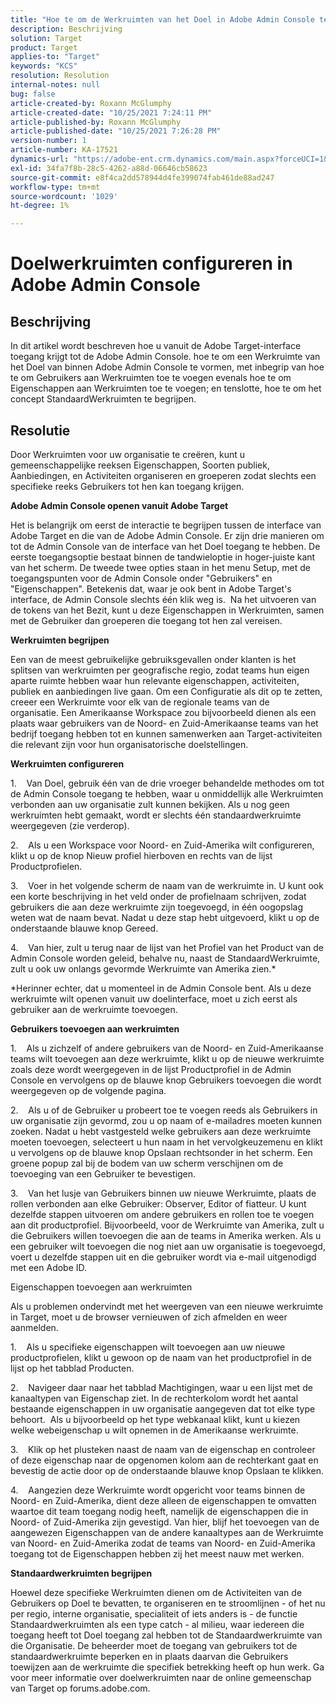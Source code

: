```yaml
---
title: "Hoe te om de Werkruimten van het Doel in Adobe Admin Console te vormen"
description: Beschrijving
solution: Target
product: Target
applies-to: "Target"
keywords: "KCS"
resolution: Resolution
internal-notes: null
bug: false
article-created-by: Roxann McGlumphy
article-created-date: "10/25/2021 7:24:11 PM"
article-published-by: Roxann McGlumphy
article-published-date: "10/25/2021 7:26:28 PM"
version-number: 1
article-number: KA-17521
dynamics-url: "https://adobe-ent.crm.dynamics.com/main.aspx?forceUCI=1&pagetype=entityrecord&etn=knowledgearticle&id=ff7a301f-c935-ec11-b6e6-000d3a3485ea"
exl-id: 34fa7f8b-28c5-4262-a88d-06646cb58623
source-git-commit: e8f4ca2dd578944d4fe399074fab461de88ad247
workflow-type: tm+mt
source-wordcount: '1029'
ht-degree: 1%

---
```


# Doelwerkruimten configureren in Adobe Admin Console

## Beschrijving

In dit artikel wordt beschreven hoe u vanuit de Adobe Target-interface toegang krijgt tot de Adobe Admin Console. hoe te om een Werkruimte van het Doel van binnen Adobe Admin Console te vormen, met inbegrip van hoe te om Gebruikers aan Werkruimten toe te voegen evenals hoe te om Eigenschappen aan Werkruimten toe te voegen; en tenslotte, hoe te om het concept StandaardWerkruimten te begrijpen.

## Resolutie


Door Werkruimten voor uw organisatie te creëren, kunt u gemeenschappelijke reeksen Eigenschappen, Soorten publiek, Aanbiedingen, en Activiteiten organiseren en groeperen zodat slechts een specifieke reeks Gebruikers tot hen kan toegang krijgen.

<b>Adobe Admin Console openen vanuit Adobe Target</b>

Het is belangrijk om eerst de interactie te begrijpen tussen de interface van Adobe Target en die van de Adobe Admin Console. Er zijn drie manieren om tot de Admin Console van de interface van het Doel toegang te hebben. De eerste toegangsoptie bestaat binnen de tandwieloptie in hoger-juiste kant van het scherm. De tweede twee opties staan in het menu Setup, met de toegangspunten voor de Admin Console onder &quot;Gebruikers&quot; en &quot;Eigenschappen&quot;. Betekenis dat, waar je ook bent in Adobe Target&#39;s interface, de Admin Console slechts één klik weg is.  Na het uitvoeren van de tokens van het Bezit, kunt u deze Eigenschappen in Werkruimten, samen met de Gebruiker dan groeperen die toegang tot hen zal vereisen.

<b>Werkruimten begrijpen</b>

Een van de meest gebruikelijke gebruiksgevallen onder klanten is het splitsen van werkruimten per geografische regio, zodat teams hun eigen aparte ruimte hebben waar hun relevante eigenschappen, activiteiten, publiek en aanbiedingen live gaan. Om een Configuratie als dit op te zetten, creeer een Werkruimte voor elk van de regionale teams van de organisatie. Een Amerikaanse Workspace zou bijvoorbeeld dienen als een plaats waar gebruikers van de Noord- en Zuid-Amerikaanse teams van het bedrijf toegang hebben tot en kunnen samenwerken aan Target-activiteiten die relevant zijn voor hun organisatorische doelstellingen.

<b>Werkruimten configureren</b>

1.    Van Doel, gebruik één van de drie vroeger behandelde methodes om tot de Admin Console toegang te hebben, waar u onmiddellijk alle Werkruimten verbonden aan uw organisatie zult kunnen bekijken. Als u nog geen werkruimten hebt gemaakt, wordt er slechts één standaardwerkruimte weergegeven (zie verderop).

2.    Als u een Workspace voor Noord- en Zuid-Amerika wilt configureren, klikt u op de knop Nieuw profiel hierboven en rechts van de lijst Productprofielen.

3.    Voer in het volgende scherm de naam van de werkruimte in. U kunt ook een korte beschrijving in het veld onder de profielnaam schrijven, zodat gebruikers die aan deze werkruimte zijn toegevoegd, in één oogopslag weten wat de naam bevat. Nadat u deze stap hebt uitgevoerd, klikt u op de onderstaande blauwe knop Gereed.

4.    Van hier, zult u terug naar de lijst van het Profiel van het Product van de Admin Console worden geleid, behalve nu, naast de StandaardWerkruimte, zult u ook uw onlangs gevormde Werkruimte van Amerika zien.\*

\*Herinner echter, dat u momenteel in de Admin Console bent. Als u deze werkruimte wilt openen vanuit uw doelinterface, moet u zich eerst als gebruiker aan de werkruimte toevoegen.

<b>Gebruikers toevoegen aan werkruimten</b>

1.    Als u zichzelf of andere gebruikers van de Noord- en Zuid-Amerikaanse teams wilt toevoegen aan deze werkruimte, klikt u op de nieuwe werkruimte zoals deze wordt weergegeven in de lijst Productprofiel in de Admin Console en vervolgens op de blauwe knop Gebruikers toevoegen die wordt weergegeven op de volgende pagina.

2.    Als u of de Gebruiker u probeert toe te voegen reeds als Gebruikers in uw organisatie zijn gevormd, zou u op naam of e-mailadres moeten kunnen zoeken. Nadat u hebt vastgesteld welke gebruikers aan deze werkruimte moeten toevoegen, selecteert u hun naam in het vervolgkeuzemenu en klikt u vervolgens op de blauwe knop Opslaan rechtsonder in het scherm. Een groene popup zal bij de bodem van uw scherm verschijnen om de toevoeging van een Gebruiker te bevestigen.

3.    Van het lusje van Gebruikers binnen uw nieuwe Werkruimte, plaats de rollen verbonden aan elke Gebruiker: Observer, Editor of fiatteur. U kunt dezelfde stappen uitvoeren om andere gebruikers en rollen toe te voegen aan dit productprofiel. Bijvoorbeeld, voor de Werkruimte van Amerika, zult u die Gebruikers willen toevoegen die aan de teams in Amerika werken. Als u een gebruiker wilt toevoegen die nog niet aan uw organisatie is toegevoegd, voert u dezelfde stappen uit en die gebruiker wordt via e-mail uitgenodigd met een Adobe ID.

Eigenschappen toevoegen aan werkruimten

Als u problemen ondervindt met het weergeven van een nieuwe werkruimte in Target, moet u de browser vernieuwen of zich afmelden en weer aanmelden.

1.    Als u specifieke eigenschappen wilt toevoegen aan uw nieuwe productprofielen, klikt u gewoon op de naam van het productprofiel in de lijst op het tabblad Producten.

2.    Navigeer daar naar het tabblad Machtigingen, waar u een lijst met de kanaaltypen van Eigenschap ziet. In de rechterkolom wordt het aantal bestaande eigenschappen in uw organisatie aangegeven dat tot elke type behoort.  Als u bijvoorbeeld op het type webkanaal klikt, kunt u kiezen welke webeigenschap u wilt opnemen in de Amerikaanse werkruimte.

3.    Klik op het plusteken naast de naam van de eigenschap en controleer of deze eigenschap naar de opgenomen kolom aan de rechterkant gaat en bevestig de actie door op de onderstaande blauwe knop Opslaan te klikken.

4.    Aangezien deze Werkruimte wordt opgericht voor teams binnen de Noord- en Zuid-Amerika, dient deze alleen de eigenschappen te omvatten waartoe dit team toegang nodig heeft, namelijk de eigenschappen die in Noord- of Zuid-Amerika zijn gevestigd. Van hier, blijf het toevoegen van de aangewezen Eigenschappen van de andere kanaaltypes aan de Werkruimte van Noord- en Zuid-Amerika zodat de teams van Noord- en Zuid-Amerika toegang tot de Eigenschappen hebben zij het meest nauw met werken.

<b>Standaardwerkruimten begrijpen</b>

Hoewel deze specifieke Werkruimten dienen om de Activiteiten van de Gebruikers op Doel te bevatten, te organiseren en te stroomlijnen - of het nu per regio, interne organisatie, specialiteit of iets anders is - de functie Standaardwerkruimten als een type catch - al milieu, waar iedereen die toegang heeft tot Doel toegang zal hebben tot de Standaardwerkruimte van die Organisatie. De beheerder moet de toegang van gebruikers tot de standaardwerkruimte beperken en in plaats daarvan die Gebruikers toewijzen aan de werkruimte die specifiek betrekking heeft op hun werk. Ga voor meer informatie over doelwerkruimten naar de online gemeenschap van Target op forums.adobe.com.
